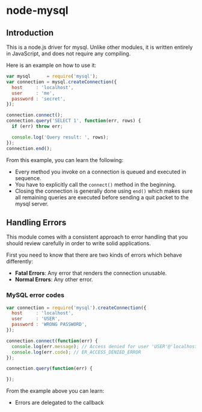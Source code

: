 # node-mysql

## Introduction

This is a node.js driver for mysql. Unlike other modules, it is written
entirely in JavaScript, and does not require any compiling.

Here is an example on how to use it:

```js
var mysql      = require('mysql');
var connection = mysql.createConnection({
  host     : 'localhost',
  user     : 'me',
  password : 'secret',
});

connection.connect();
connection.query('SELECT 1', function(err, rows) {
  if (err) throw err;

  console.log('Query result: ', rows);
});
connection.end();
```

From this example, you can learn the following:

* Every method you invoke on a connection is queued and executed in sequence.
* You have to explicitly call the `connect()` method in the beginning.
* Closing the connection is generally done using `end()` which makes sure all
  remaining queries are executed before sending a quit packet to the mysql
  server.

## Handling Errors

This module comes with a consistent approach to error handling that you should
review carefully in order to write solid applications.

First you need to know that there are two kinds of errors which behave
differently:

* **Fatal Errors**: Any error that renders the connection unusable.
* **Normal Errors**: Any other error.


### MySQL error codes


```js
var connection = require('mysql').createConnection({
  host     : 'localhost',
  user     : 'USER',
  password : 'WRONG PASSWORD',
});

connection.connect(function(err) {
  console.log(err.message); // Access denied for user 'USER'@'localhost' (using password: YES)
  console.log(err.code); // ER_ACCESS_DENIED_ERROR
});

connection.query(function(err) {

});
```

From the example above you can learn:

* Errors are delegated to the callback 
